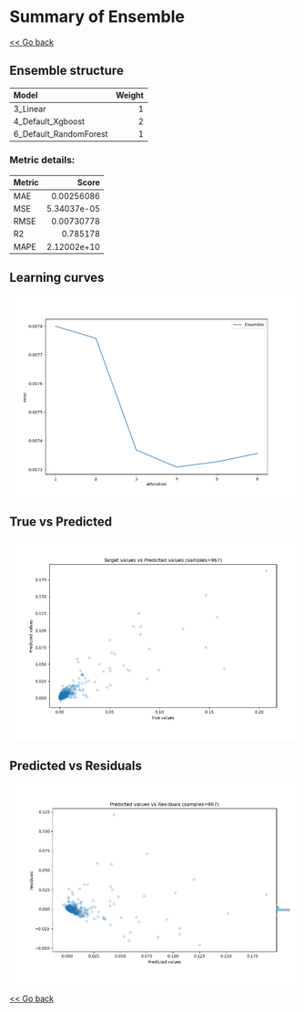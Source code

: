 # Summary of Ensemble

[<< Go back](../README.md)


## Ensemble structure
| Model                  |   Weight |
|:-----------------------|---------:|
| 3_Linear               |        1 |
| 4_Default_Xgboost      |        2 |
| 6_Default_RandomForest |        1 |

### Metric details:
| Metric   |       Score |
|:---------|------------:|
| MAE      | 0.00256086  |
| MSE      | 5.34037e-05 |
| RMSE     | 0.00730778  |
| R2       | 0.785178    |
| MAPE     | 2.12002e+10 |



## Learning curves
![Learning curves](learning_curves.png)
## True vs Predicted

![True vs Predicted](true_vs_predicted.png)


## Predicted vs Residuals

![Predicted vs Residuals](predicted_vs_residuals.png)



[<< Go back](../README.md)
